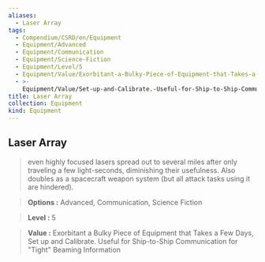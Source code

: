 ```yaml
---
aliases:
  - Laser Array
tags:
  - Compendium/CSRD/en/Equipment
  - Equipment/Advanced
  - Equipment/Communication
  - Equipment/Science-Fiction
  - Equipment/Level/5
  - Equipment/Value/Exorbitant-a-Bulky-Piece-of-Equipment-that-Takes-a-Few-Days
  - >-
    Equipment/Value/Set-up-and-Calibrate.-Useful-for-Ship-to-Ship-Communication-for-"tight"-Beaming-Information
title: Laser Array
collection: Equipment
kind: Equipment
---
```

## Laser Array    
    
>even highly focused lasers spread out to several miles after only traveling a few light-seconds, diminishing their usefulness. Also doubles as a spacecraft weapon system (but all attack tasks using it are hindered).    
> **Options :** Advanced, Communication, Science Fiction    
> **Level :** 5    
> **Value :** Exorbitant a Bulky Piece of Equipment that Takes a Few Days, Set up and Calibrate. Useful for Ship-to-Ship Communication for "Tight" Beaming Information
